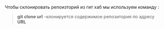 Чтобы склонировать репоизторий из гит хаб мы используем команду :
> **git clone url** -клонируется содержимое репозитория по адресу **URL**
